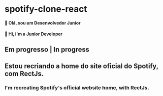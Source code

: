 # spotify-clone-react

####  👋 Olá, sou um Desenvolvedor Junior
####  👋 Hi, i'm a Junior Developer

## Em progresso | In progress


## Estou recriando a home do site oficial do Spotify, com RectJs.
### I'm recreating Spotify's official website home, with RectJs.
